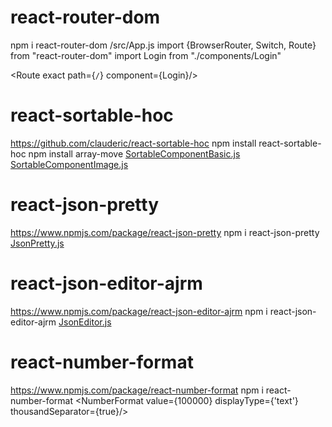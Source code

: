 # react-router-dom
npm i react-router-dom
/src/App.js
import {BrowserRouter, Switch, Route} from "react-router-dom"
import Login from "./components/Login"
<BrowserRouter>
    <div className="App">
        <Switch>
            <Route exact path={`/`} component={Login}/>
        </Switch>
    </div>
</BrowserRouter>

# react-sortable-hoc
https://github.com/clauderic/react-sortable-hoc
npm install react-sortable-hoc
npm install array-move
[SortableComponentBasic.js](components/SortableComponentBasic.js)
[SortableComponentImage.js](components/SortableComponentImage.js)

# react-json-pretty
https://www.npmjs.com/package/react-json-pretty
npm i react-json-pretty
[JsonPretty.js](components/JsonPretty.js)

# react-json-editor-ajrm
https://www.npmjs.com/package/react-json-editor-ajrm
npm i react-json-editor-ajrm
[JsonEditor.js](components/JsonEditor.js)

# react-number-format
https://www.npmjs.com/package/react-number-format
npm i react-number-format
<NumberFormat value={100000} displayType={'text'} thousandSeparator={true}/>
